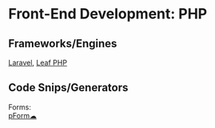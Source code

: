 # Front-End Development: PHP

## Frameworks/Engines

[Laravel](https://laravel.com/),
[Leaf PHP](https://leafphp.dev/)

## Code Snips/Generators

Forms:  
[pForm☁](http://www.phpform.org/)
